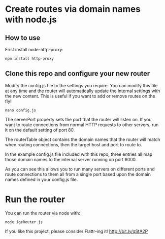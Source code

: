 # Create routes via domain names with node.js

## How to use

First install node-http-proxy:

    npm install http-proxy

## Clone this repo and configure your new router

Modify the config.js file to the settings you require. You can modify this file at any time and the router will automatically update the internal settings with the new content. This is useful if you want to add or remove routes on the fly!

    nano config.js

The serverPort property sets the port that the router will listen on. If you want to route connections from normal HTTP requests to other servers, run it on the default setting of port 80.

The routerTable object contains the domain names that the router will match when routing connections, then the target host and port to route to.

In the example config.js file included with this repo, three entries all map those domain names to the internal server running on port 9000.

As you can see this allows you to run many servers on different ports and route connections to them all from a single port based upon the domain names defined in your config.js file.

# Run the router

You can run the router via node with:

    node igeRouter.js

If you like this project, please consider Flattr-ing it! http://bit.ly/qStA2P